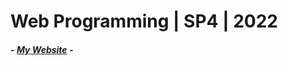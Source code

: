 # Web Programming | SP4 | 2022
##### - <a href="https://titan.csit.rmit.edu.au/~s3940024/wp/" target="_blank" rel="noopener">My Website</a> -
